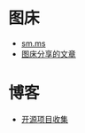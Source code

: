 # 图床
* [sm.ms](https://sm.ms/)
* [图床分享的文章](https://cloud.tencent.com/developer/article/1401104)


# 博客
* [开源项目收集](https://chencoding.top:8090/#/README)